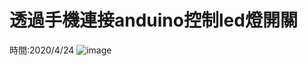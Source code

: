 # 透過手機連接anduino控制led燈開關
時間:2020/4/24
![image](https://github.com/kenlu250/distence_measure/blob/master/P_20200306_094447.jpg)
